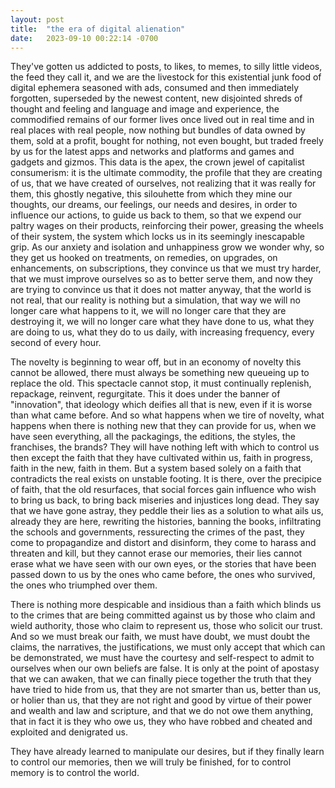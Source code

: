 ```yaml
---
layout: post
title:  "the era of digital alienation"
date:   2023-09-10 00:22:14 -0700
---
```


They've gotten us addicted to posts, to likes, to memes, to silly little videos, the feed they call it, and we are the livestock for this existential junk food of digital ephemera seasoned with ads, consumed and then immediately forgotten, superseded by the newest content, new disjointed shreds of thought and feeling and language and image and experience, the commodified remains of our former lives once lived out in real time and in real places with real people, now nothing but bundles of data owned by them, sold at a profit, bought for nothing, not even bought, but traded freely by us for the latest apps and networks and platforms and games and gadgets and gizmos. This data is the apex, the crown jewel of capitalist consumerism: it is the ultimate commodity, the profile that they are creating of us, that we have created of ourselves, not realizing that it was really for them, this ghostly negative, this silouhette from which they mine our thoughts, our dreams, our feelings, our needs and desires, in order to influence our actions, to guide us back to them, so that we expend our paltry wages on their products, reinforcing their power, greasing the wheels of their system, the system which locks us in its seemingly inescapable grip. As our anxiety and isolation and unhappiness grow we wonder why, so they get us hooked on treatments, on remedies, on upgrades, on enhancements, on subscriptions, they convince us that we must try harder, that we must improve ourselves so as to better serve them, and now they are trying to convince us that it does not matter anyway, that the world is not real, that our reality is nothing but a simulation, that way we will no longer care what happens to it, we will no longer care that they are destroying it, we will no longer care what they have done to us, what they are doing to us, what they do to us daily, with increasing frequency, every second of every hour.

The novelty is beginning to wear off, but in an economy of novelty this cannot be allowed, there must always be something new queueing up to replace the old. This spectacle cannot stop, it must continually replenish, repackage, reinvent, regurgitate. This it does under the banner of "innovation", that ideology which deifies all that is new, even if it is worse than what came before. And so what happens when we tire of novelty, what happens when there is nothing new that they can provide for us, when we have seen everything, all the packagings, the editions, the styles, the franchises, the brands? They will have nothing left with which to control us then except the faith that they have cultivated within us, faith in progress, faith in the new, faith in them. But a system based solely on a faith that contradicts the real exists on unstable footing. It is there, over the precipice of faith, that the old resurfaces, that social forces gain influence who wish to bring us back, to bring back miseries and injustices long dead. They say that we have gone astray, they peddle their lies as a solution to what ails us, already they are here, rewriting the histories, banning the books, infiltrating the schools and governments, ressurecting the crimes of the past, they come to propagandize and distort and disinform, they come to harass and threaten and kill, but they cannot erase our memories, their lies cannot erase what we have seen with our own eyes, or the stories that have been passed down to us by the ones who came before, the ones who survived, the ones who triumphed over them.

There is nothing more despicable and insidious than a faith which blinds us to the crimes that are being committed against us by those who claim and wield authority, those who claim to represent us, those who solicit our trust. And so we must break our faith, we must have doubt, we must doubt the claims, the narratives, the justifications, we must only accept that which can be demonstrated, we must have the courtesy and self-respect to admit to ourselves when our own beliefs are false. It is only at the point of apostasy that we can awaken, that we can finally piece together the truth that they have tried to hide from us, that they are not smarter than us, better than us, or holier than us, that they are not right and good by virtue of their power and wealth and law and scripture, and that we do not owe them anything, that in fact it is they who owe us, they who have robbed and cheated and exploited and denigrated us.

They have already learned to manipulate our desires, but if they finally learn to control our memories, then we will truly be finished, for to control memory is to control the world.
